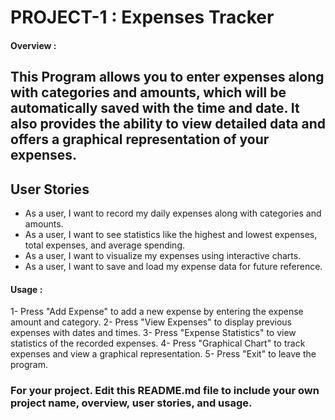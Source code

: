 # PROJECT-1 : Expenses Tracker 

#### Overview :

## This Program allows you to enter expenses along with categories and amounts, which will be automatically saved with the time and date. It also provides the ability to view detailed data and offers a graphical representation of your expenses. 


## User Stories

- As a user, I want to record my daily expenses along with categories and amounts.
- As a user, I want to see statistics like the highest and lowest expenses, total expenses, and average spending.
- As a user, I want to visualize my expenses using interactive charts.
- As a user, I want to save and load my expense data for future reference.


#### Usage :

1- Press "Add Expense" to add a new expense by entering the expense amount and category.
2- Press "View Expenses" to display previous expenses with dates and times.
3- Press "Expense Statistics" to view statistics of the recorded expenses. 
4- Press "Graphical Chart" to track expenses and view a graphical representation.
5- Press "Exit" to leave the program.



### For your project. Edit this README.md file to include your own project name,  overview, user stories, and usage. 
